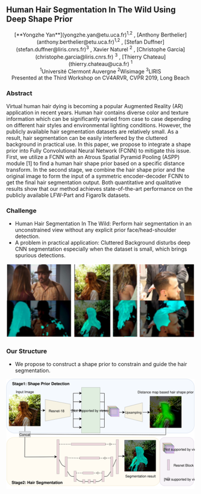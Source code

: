 ## Human Hair Segmentation In The Wild Using Deep Shape Prior
<center>[**Yongzhe Yan**](yongzhe.yan@etu.uca.fr)<sup>1,2</sup> , [Anthony Berthelier](anthony.berthelier@etu.uca.fr)<sup>1,2</sup> , [Stefan Duffner](stefan.duffner@liris.cnrs.fr)<sup>3</sup> , Xavier Naturel <sup>2</sup> , [Christophe Garcia](christophe.garcia@liris.cnrs.fr) <sup>3</sup> , [Thierry Chateau](thierry.chateau@uca.fr) <sup>1</sup> <br></center>
<center><sup>1</sup>Université Clermont Auvergne <sup>2</sup>Wisimage <sup>3</sup>LIRIS <br></center>
<center>Presented at the Third Workshop on CV4ARVR, CVPR 2019, Long Beach <br></center>


### Abstract

Virtual human hair dying is becoming a popular Augmented Reality (AR) application in recent years. Human hair contains diverse color and texture information which can be significantly varied from case to case depending on different hair styles and environmental lighting conditions. However, the publicly available hair segmentation datasets are relatively small. As a result, hair segmentation can be easily interfered by the cluttered background in practical use. In this paper, we propose to integrate a shape prior into Fully Convolutional Neural Network (FCNN) to mitigate this issue. First, we utilize a FCNN with an Atrous Spatial Pyramid Pooling (ASPP) module [1] to find a human hair shape prior based on a specific distance transform. In the second stage, we combine the hair shape prior and the original image to form the input of a symmetric encoder-decoder FCNN to get the final hair segmentation output. Both quantitative and qualitative results show that our method achieves state-of-the-art performance on the publicly available LFW-Part and Figaro1k datasets.

### Challenge
* Human Hair Segmentation In The Wild: Perform hair segmentation in an unconstrained view without any explicit prior face/head-shoulder detection.
* A problem in practical application: Cluttered Background disturbs deep CNN segmentation especially when the dataset is small, which brings spurious detections.

![Spurious Detection](/Spurious.png)

### Our Structure
* We propose to construct a shape prior to constrain and guide the hair segmentation.

![Structure](/CVPRW_overall.svg)

